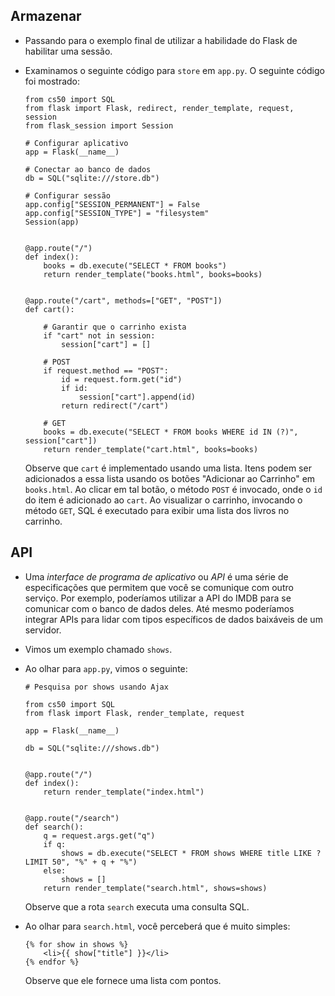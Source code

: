 Armazenar
-----

*   Passando para o exemplo final de utilizar a habilidade do Flask de habilitar uma sessão.
*   Examinamos o seguinte código para `store` em `app.py`. O seguinte código foi mostrado:

        from cs50 import SQL
        from flask import Flask, redirect, render_template, request, session
        from flask_session import Session
        
        # Configurar aplicativo
        app = Flask(__name__)
        
        # Conectar ao banco de dados
        db = SQL("sqlite:///store.db")
        
        # Configurar sessão
        app.config["SESSION_PERMANENT"] = False
        app.config["SESSION_TYPE"] = "filesystem"
        Session(app)
        
        
        @app.route("/")
        def index():
            books = db.execute("SELECT * FROM books")
            return render_template("books.html", books=books)
        
        
        @app.route("/cart", methods=["GET", "POST"])
        def cart():
        
            # Garantir que o carrinho exista
            if "cart" not in session:
                session["cart"] = []
        
            # POST
            if request.method == "POST":
                id = request.form.get("id")
                if id:
                    session["cart"].append(id)
                return redirect("/cart")
        
            # GET
            books = db.execute("SELECT * FROM books WHERE id IN (?)", session["cart"])
            return render_template("cart.html", books=books)
        
    
    Observe que `cart` é implementado usando uma lista. Itens podem ser adicionados a essa lista usando os botões "Adicionar ao Carrinho" em `books.html`. Ao clicar em tal botão, o método `POST` é invocado, onde o `id` do item é adicionado ao `cart`. Ao visualizar o carrinho, invocando o método `GET`, SQL é executado para exibir uma lista dos livros no carrinho.
    

API
---

*   Uma _interface de programa de aplicativo_ ou _API_ é uma série de especificações que permitem que você se comunique com outro serviço. Por exemplo, poderíamos utilizar a API do IMDB para se comunicar com o banco de dados deles. Até mesmo poderíamos integrar APIs para lidar com tipos específicos de dados baixáveis ​​de um servidor.
*   Vimos um exemplo chamado `shows`.
*   Ao olhar para `app.py`, vimos o seguinte:

        # Pesquisa por shows usando Ajax
        
        from cs50 import SQL
        from flask import Flask, render_template, request
        
        app = Flask(__name__)
        
        db = SQL("sqlite:///shows.db")
        
        
        @app.route("/")
        def index():
            return render_template("index.html")
        
        
        @app.route("/search")
        def search():
            q = request.args.get("q")
            if q:
                shows = db.execute("SELECT * FROM shows WHERE title LIKE ? LIMIT 50", "%" + q + "%")
            else:
                shows = []
            return render_template("search.html", shows=shows)
        
    
    Observe que a rota `search` executa uma consulta SQL.
    
*   Ao olhar para `search.html`, você perceberá que é muito simples:

        {% for show in shows %}
            <li>{{ show["title"] }}</li>
        {% endfor %}
        
    
    Observe que ele fornece uma lista com pontos.